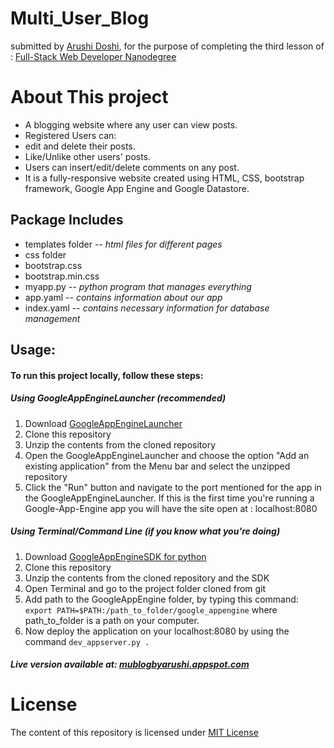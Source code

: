 # Multi_User_Blog
submitted by [Arushi Doshi](https://github.com/arushidoshi), for the purpose of completing the third lesson of :
[Full-Stack Web Developer Nanodegree](https://www.udacity.com/course/nd004)

# About This project
* A blogging website where any user can view posts. 
* Registered Users can:
 * edit and delete their posts.
 * Like/Unlike other users' posts. 
 * Users can insert/edit/delete comments on any post.
* It is a fully-responsive website created using HTML, CSS, bootstrap framework, Google App Engine and Google Datastore.

## Package Includes
* templates folder -- _html files for different pages_
* css folder
 * bootstrap.css
 * bootstrap.min.css
* myapp.py -- _python program that manages everything_
* app.yaml -- _contains information about our app_
* index.yaml -- _contains necessary information for database management_

## Usage:
#### To run this project locally, follow these steps:
##### Using GoogleAppEngineLauncher (recommended)
1. Download [GoogleAppEngineLauncher](https://storage.googleapis.com/appengine-sdks/featured/GoogleAppEngineLauncher-1.9.40.dmg)
2. Clone this repository
3. Unzip the contents from the cloned repository
4. Open the GoogleAppEngineLauncher and choose the option "Add an existing application" from the Menu bar and select the unzipped repository
5. Click the "Run" button and navigate to the port mentioned for the app in the GoogleAppEngineLauncher. 
   If this is the first time you're running a Google-App-Engine app you will have the site open at : localhost:8080

##### Using Terminal/Command Line (if you know what you're doing)
1. Download [GoogleAppEngineSDK for python](https://cloud.google.com/appengine/downloads)
2. Clone this repository
3. Unzip the contents from the cloned repository and the SDK
4. Open Terminal and go to the project folder cloned from git
5. Add path to the GoogleAppEngine folder, by typing this command: `export PATH=$PATH:/path_to_folder/google_appengine` where path_to_folder is a path on your computer.
6. Now deploy the application on your localhost:8080 by using the command `dev_appserver.py .`

##### Live version available at: [mublogbyarushi.appspot.com](http://mublogbyarushi.appspot.com/)

# License
The content of this repository is licensed under [MIT License](https://opensource.org/licenses/MIT)
